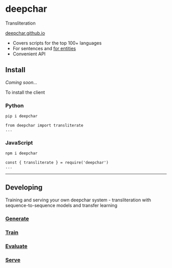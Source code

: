 # deepchar

Transliteration

[deepchar.github.io](https://deepchar.github.io)

- Covers scripts for the top 100+ languages
- For sentences and [for entities](/entities.md)
- Convenient API


## Install
*Coming soon...*

To install the client

### Python
```bash
pip i deepchar
```
```
from deepchar import transliterate
...
```

### JavaScript

```bash
npm i deepchar
```

```
const { transliterate } = require('deepchar')
...
```

---

## Developing

Training and serving your own deepchar system - transliteration with sequence-to-sequence models and transfer learning


### [Generate](generate/)

### [Train](train/)

### [Evaluate](evaluate/)

### [Serve](serve/)


